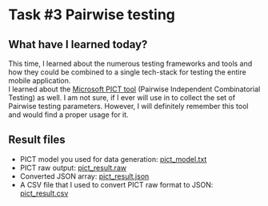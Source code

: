 # Task #3 Pairwise testing

## What have I learned today?

This time, I learned about the numerous testing frameworks and tools and how they could be combined to a single 
tech-stack for testing the entire mobile application.  
I learned about the [Microsoft PICT tool](https://github.com/microsoft/pict) 
(Pairwise Independent Combinatorial Testing) as well.
I am not sure, if I ever will use in to collect the set of Pairwise testing parameters. However, I will definitely 
remember this tool and would find a proper usage for it.
  
## Result files
- PICT model you used for data generation: [pict_model.txt](../../../task3_pairwise_testing/pict_model.txt)
- PICT raw output: [pict_result.raw](../../../task3_pairwise_testing/pict_result.raw)
- Converted JSON array: [pict_result.json](../../../task3_pairwise_testing/pict_result.json)
- A CSV file that I used to convert PICT raw format to JSON: [pict_result.csv](../../../task3_pairwise_testing/pict_result.csv)

